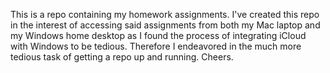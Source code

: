 This is a repo containing my homework assignments. I've created this repo in the interest of accessing said assignments from both my Mac laptop and my Windows home desktop as I found the process of integrating iCloud with Windows to be tedious. Therefore I endeavored in the much more tedious task of getting a repo up and running. Cheers.